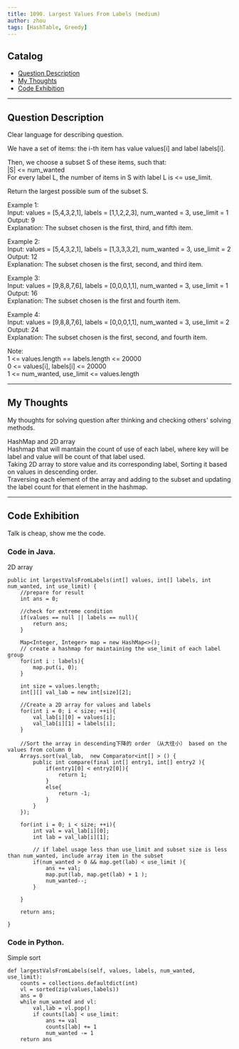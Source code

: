 ```yaml
---
title: 1090. Largest Values From Labels (medium)                   
author: zhou      
tags: [HashTable, Greedy]            
---
```


       

## Catalog  
+ [Question Description](#partI)
+ [My Thoughts](#partII)
+ [Code Exhibition](#partIII)

----------------------------------

## Question Description
Clear language for describing question.    

We have a set of items: the i-th item has value values[i] and label labels[i].      

Then, we choose a subset S of these items, such that:      
|S| <= num_wanted     
For every label L, the number of items in S with label L is <= use_limit.        

Return the largest possible sum of the subset S.     

Example 1:     
Input: values = [5,4,3,2,1], labels = [1,1,2,2,3], num_wanted = 3, use_limit = 1    
Output: 9     
Explanation: The subset chosen is the first, third, and fifth item.     

Example 2:     
Input: values = [5,4,3,2,1], labels = [1,3,3,3,2], num_wanted = 3, use_limit = 2   
Output: 12     
Explanation: The subset chosen is the first, second, and third item.     

Example 3:     
Input: values = [9,8,8,7,6], labels = [0,0,0,1,1], num_wanted = 3, use_limit = 1    
Output: 16    
Explanation: The subset chosen is the first and fourth item.     

Example 4:     
Input: values = [9,8,8,7,6], labels = [0,0,0,1,1], num_wanted = 3, use_limit = 2    
Output: 24    
Explanation: The subset chosen is the first, second, and fourth item.    

Note:    
1 <= values.length == labels.length <= 20000    
0 <= values[i], labels[i] <= 20000   
1 <= num_wanted, use_limit <= values.length     



----------------------------------

## My Thoughts
My thoughts for solving question after thinking and checking others' solving methods.        

HashMap and 2D array    
Hashmap that will mantain the count of use of each label, where key will be label and value will be count of that label used.    
Taking 2D array to store value and its corresponding label, Sorting it based on values in descending order.    
Traversing each element of the array and adding to the subset and updating the label count for that element in the hashmap.      



----------------------------------

## Code Exhibition
Talk is cheap, show me the code.    
### Code in Java.     
2D array    

    public int largestValsFromLabels(int[] values, int[] labels, int num_wanted, int use_limit) {
        //prepare for result
        int ans = 0;
        
        //check for extreme condition
        if(values == null || labels == null){
            return ans;
        }
        
        Map<Integer, Integer> map = new HashMap<>();
        // create a hashmap for maintaining the use_limit of each label group
        for(int i : labels){
            map.put(i, 0);
        }
        
        int size = values.length;
        int[][] val_lab = new int[size][2];
        
        //Create a 2D array for values and labels
        for(int i = 0; i < size; ++i){
            val_lab[i][0] = values[i];
            val_lab[i][1] = labels[i];
        }
        
        //Sort the array in descending下降的 order （从大往小） based on the values from column 0
        Arrays.sort(val_lab,  new Comparator<int[] > () {
            public int compare(final int[] entry1, int[] entry2 ){
                if(entry1[0] < entry2[0]){
                    return 1;
                }
                else{
                    return -1;
                }
            }    
        });
        
        for(int i = 0; i < size; ++i){
            int val = val_lab[i][0];
            int lab = val_lab[i][1];
            
            // if label usage less than use_limit and subset size is less than num_wanted, include array item in the subset
            if(num_wanted > 0 && map.get(lab) < use_limit ){
                ans += val;
                map.put(lab, map.get(lab) + 1 );
                num_wanted--;
            }
            
        }
        
        return ans;
        
    }


### Code in Python.   
Simple sort   

    def largestValsFromLabels(self, values, labels, num_wanted, use_limit):
        counts = collections.defaultdict(int)
        vl = sorted(zip(values,labels))
        ans = 0
        while num_wanted and vl:
            val,lab = vl.pop()
            if counts[lab] < use_limit:
                ans += val
                counts[lab] += 1
                num_wanted -= 1
        return ans




